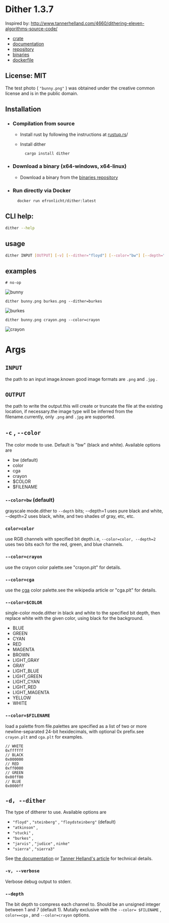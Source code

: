 # Dither 1.3.7

Inspired by: <http://www.tannerhelland.com/4660/dithering-eleven-algorithms-source-code/>

* [crate](https://crates.io/crates/dither)
* [documentation](https://docs.rs/dither/1.3.5/dither/)
* [repository](https://gitlab.com/efronlicht/dither)
* [binaries](https://gitlab.com/efronlicht/dither-binaries)
* [dockerfile](https://hub.docker.com/r/efronlicht/dither)

## License: MIT

The test photo ( `"bunny.png"` ) was obtained under the creative common license and is in the public domain.

## Installation

* ### Compilation from source

    - Install rust  by following the instructions at [rustup.rs](https://rustup.rs/)/
    - Install dither

            cargo install dither

* ### Download a binary (x64-windows, x64-linux)

    - Download a binary from the [binaries repository](https://gitlab.com/efronlicht/dither-binaries)

* ### Run directly via Docker

        docker run efronlicht/dither:latest

## CLI help:

``` bash
dither --help
```

## usage

``` bash
dither INPUT [OUTPUT] [-v] [--dither="floyd"] [--color="bw"] [--depth="1"] [--help]
```

## examples

    # no-op

![bunny](bunny.png)

    dither bunny.png burkes.png --dither=burkes

![burkes](burkes.png)

    dither bunny.png crayon.png --color=crayon

![crayon](crayon.png)

# Args

## `INPUT` 

the path to an input image.known good image formats are `.png` and `.jpg` .

## `OUTPUT` 

the path to write the output.this will create or truncate the file at the existing location, if necessary.the image type will be inferred from the filename.currently, only `.png` and `.jpg` are supported.

## `-c` , `--color` 

The color mode to use. Default is "bw" (black and white).
Available options are

* bw (default)
* color
* cga
* crayon
* $COLOR
* $FILENAME

### `--color=bw` (default)

grayscale mode.dither to `--depth` bits; --depth=1 uses pure black and white, --depth=2 uses black, white, and two shades of gray, etc, etc.

### `color=color` 

use RGB channels with specified bit depth.i.e, `--color=color, --depth=2` uses two bits each for the red, green, and blue channels.

### `--color=crayon` 

use the crayon color palette.see "crayon.plt" for details.

### `--color=cga` 

use the [cga](https://en.wikipedia.org/wiki/Color_Graphics_Adapter) color palette.see the wikipedia article or "cga.plt" for details.

### `--color=$COLOR` 

single-color mode.dither in black and white to the specified bit depth, then replace white with the given color, using black for the background.

* BLUE
* GREEN
* CYAN
* RED
* MAGENTA
* BROWN
* LIGHT_GRAY
* GRAY
* LIGHT_BLUE
* LIGHT_GREEN
* LIGHT_CYAN
* LIGHT_RED
* LIGHT_MAGENTA
* YELLOW
* WHITE

### `--color=$FILENAME` 

load a palette from file.palettes are specified as a list of two or more newline-separated 24-bit hexidecimals, with optional 0x prefix.see `crayon.plt` and `cga.plt` for examples.

    // WHITE
    0xffffff
    // BLACK
    0x000000
    // RED
    0xff0000
    // GREEN
    0x00ff00
    // BLUE
    0x0000ff

## `-d, --dither` 

The type of ditherer to use. Available options are

* `"floyd"` , `"steinberg"` , `"floydsteinberg"` (default)
* `"atkinson"` , 
* `"stucki"` , 
* `"burkes"` , 
* `"jarvis"` , `"judice"` , `ninke"` 
* `"sierra"` , `"sierra3"` 

See [the documentation](https://docs.rs/dither/1.3.5/dither/ditherer/index.html) or [Tanner Helland's article](http://www.tannerhelland.com/4660/dithering-eleven-algorithms-source-code) for technical details.

### `-v, --verbose` 

Verbose debug output to stderr.

### `--depth` 

The bit depth to compress each channel to. Should be an unsigned integer between 1 and 7 (default 1). Mutally exclusive with the `--color= $FILENAME` , `color==cga` , and `--color=crayon` options.
